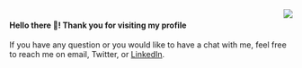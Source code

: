 <img align="right" src="https://github-readme-stats.vercel.app/api?username=andraantariksa&show_icons=true&hide_rank=true">

#### Hello there 👋! Thank you for visiting my profile

If you have any question or you would like to have a chat with me, feel free to reach me on email, Twitter, or [LinkedIn](https://www.linkedin.com/in/andraantariksa/).
